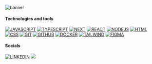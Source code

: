 ![banner](https://github.com/user-attachments/assets/5953a5f6-c435-47dd-8160-b7501264e5eb)

#### Technologies and tools

[![JAVASCRIPT](https://img.shields.io/badge/javascript-000000?style=for-the-badge&logo=javascript&logoColor=white)]()
[![TYPESCRIPT](https://img.shields.io/badge/typescript-000000?style=for-the-badge&logo=typescript&logoColor=white)]()
[![NEXT](https://img.shields.io/badge/next.js-000000?style=for-the-badge&logo=nextdotjs&logoColor=white)]()
[![REACT](https://img.shields.io/badge/react-000000?style=for-the-badge&logo=react&logoColor=white)]()
[![NODEJS](https://img.shields.io/badge/node.js-000000?style=for-the-badge&logo=node.js&logoColor=white)]()
[![HTML](https://img.shields.io/badge/html-000000?style=for-the-badge&logo=html5&logoColor=white)]()
[![CSS](https://img.shields.io/badge/css-000000?style=for-the-badge&logo=css3&logoColor=white)]()
[![GIT](https://img.shields.io/badge/git-000000?style=for-the-badge&logo=git&logoColor=white)]()
[![GITHUB](https://img.shields.io/badge/github-000000?style=for-the-badge&logo=github&logoColor=white)]()
[![DOCKER](https://img.shields.io/badge/docker-000000?style=for-the-badge&logo=docker&logoColor=white)]()
[![TAILWIND](https://img.shields.io/badge/Tailwind-000000?style=for-the-badge&logo=tailwind-css&logoColor=ffffff)]()
[![FIGMA](https://img.shields.io/badge/Figma-000000?style=for-the-badge&logo=figma&logoColor=white)]()

#### Socials
[![LINKEDIN](https://img.shields.io/badge/-LinkedIn-black?style=flat-square&logo=Linkedin&logoColor=white&link=https://www.linkedin.com/in/otávio-barbosa-ferreira/)]()
<a href = "mailto:otavioferreira@alunos.utfpr.edu.br"><img src="https://img.shields.io/badge/Gmail-black?style=flat-square&logo=gmail&logoColor=white" target="_blank"></a>
